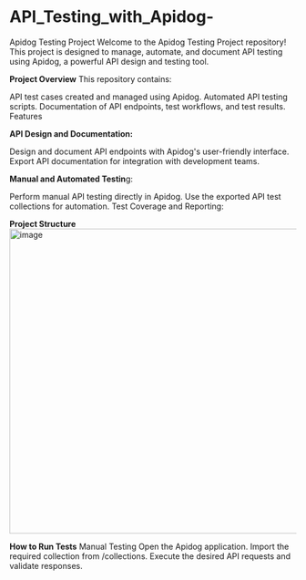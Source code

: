 # API_Testing_with_Apidog-
Apidog Testing Project
Welcome to the Apidog Testing Project repository! This project is designed to manage, automate, and document API testing using Apidog, a powerful API design and testing tool.

**Project Overview**
This repository contains:

API test cases created and managed using Apidog.
Automated API testing scripts.
Documentation of API endpoints, test workflows, and test results.
Features

**API Design and Documentation:**

Design and document API endpoints with Apidog's user-friendly interface.
Export API documentation for integration with development teams.

**Manual and Automated Testin**g:

Perform manual API testing directly in Apidog.
Use the exported API test collections for automation.
Test Coverage and Reporting:

**Project Structure**
<br>
<img width="535" alt="image" src="https://github.com/user-attachments/assets/b279a535-dd78-461f-be49-105b0e5506d7" />


**How to Run Tests**
Manual Testing
Open the Apidog application.
Import the required collection from /collections.
Execute the desired API requests and validate responses.


